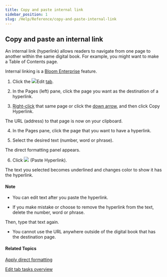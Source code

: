 ```yaml
---
title: Copy and paste internal link
sidebar_position: 1
slug: /Help/Reference/copy-and-paste-internal-link
---
```


## Copy and paste an internal link

An internal link (hyperlink) allows readers to navigate from one page to another within the same digital book. For example, you might want to make a Table of Contents page.

Internal linking is a [Bloom Enterprise](Enterprise/EnterpriseRequired.md) feature.

1.  Click the ![](/ref-docs-assets/images/User_Interface/Tabs/EditTab.png)Edit [tab](../../User_Interface/Tabs/Tabs_overview.md).
    
2.  In the Pages (left) pane, click the page you want as the destination of a hyperlink.
    
3.  [Right-click](../../User_Interface/Tabs/Edit_tab_commands.md) that same page or click the [down arrow](../../User_Interface/Tabs/Pages_pane_down_arrow_example.md), and then click Copy Hyperlink.
    

The URL (address) to that page is now on your clipboard.

4.  In the Pages pane, click the page that you want to have a hyperlink.
    
5.  Select the desired text (number, word or phrase).
    

The direct formatting panel appears.

6.  Click ![](/ref-docs-assets/images/Tasks/Basic_tasks/Formatting_text/PasteHyperlink.png) (Paste Hyperlink).
    

The text you selected becomes underlined and changes color to show it has the hyperlink.

#### Note

-   You can edit text after you paste the hyperlink.
    
-   If you make mistake or choose to remove the hyperlink from the text, delete the number, word or phrase.
    

Then, type that text again.

-   You cannot use the URL anywhere outside of the digital book that has the destination page.
    

#### Related Topics

[Apply direct formatting](../Basic_tasks/Formatting_text/Apply_direct_formatting.md)

[Edit tab tasks overview](Edit_tasks_overview.md)